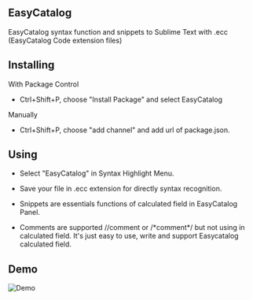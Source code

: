 ## EasyCatalog
EasyCatalog syntax function and snippets to Sublime Text with .ecc (EasyCatalog Code extension files)

## Installing

With Package Control
- Ctrl+Shift+P, choose "Install Package" and select EasyCatalog

Manually
- Ctrl+Shift+P, choose "add channel" and add url of package.json.

## Using

- Select "EasyCatalog" in Syntax Highlight Menu.

- Save your file in .ecc extension for directly syntax recognition.

- Snippets are essentials functions of calculated field in EasyCatalog Panel.

- Comments are supported 
//comment or /\*comment\*/
but not using in calculated field. 
It's just easy to use, write and support Easycatalog calculated field.

## Demo

![Demo](http://i.imgur.com/DglodPG.gif)
